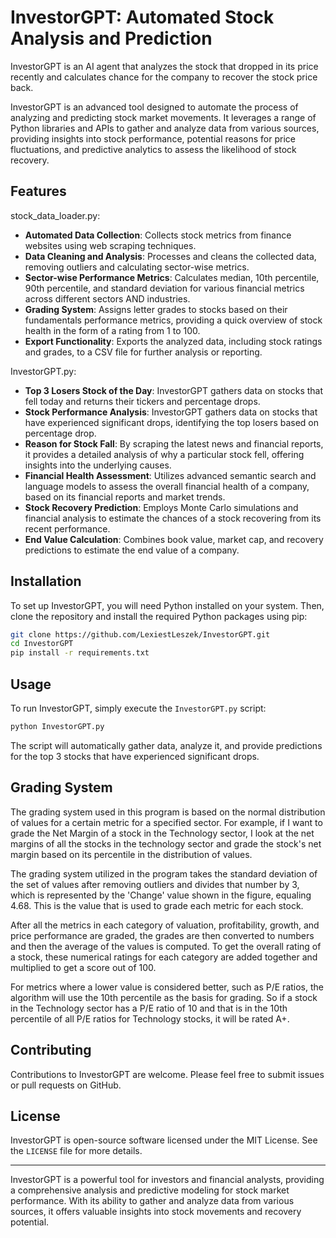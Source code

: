 # InvestorGPT: Automated Stock Analysis and Prediction

InvestorGPT is an AI agent that analyzes the stock that dropped in its price recently and calculates chance for the company to recover the stock price back.

InvestorGPT is an advanced tool designed to automate the process of analyzing and predicting stock market movements. It leverages a range of Python libraries and APIs to gather and analyze data from various sources, providing insights into stock performance, potential reasons for price fluctuations, and predictive analytics to assess the likelihood of stock recovery.

## Features

stock_data_loader.py:
- **Automated Data Collection**: Collects stock metrics from finance websites using web scraping techniques.
- **Data Cleaning and Analysis**: Processes and cleans the collected data, removing outliers and calculating sector-wise metrics.
- **Sector-wise Performance Metrics**: Calculates median, 10th percentile, 90th percentile, and standard deviation for various financial metrics across different sectors AND industries.
- **Grading System**: Assigns letter grades to stocks based on their fundamentals performance metrics, providing a quick overview of stock health in the form of a rating from 1 to 100.
- **Export Functionality**: Exports the analyzed data, including stock ratings and grades, to a CSV file for further analysis or reporting.

InvestorGPT.py:
- **Top 3 Losers Stock of the Day**: InvestorGPT gathers data on stocks that fell today and returns their tickers and percentage drops.
- **Stock Performance Analysis**: InvestorGPT gathers data on stocks that have experienced significant drops, identifying the top losers based on percentage drop.
- **Reason for Stock Fall**: By scraping the latest news and financial reports, it provides a detailed analysis of why a particular stock fell, offering insights into the underlying causes.
- **Financial Health Assessment**: Utilizes advanced semantic search and language models to assess the overall financial health of a company, based on its financial reports and market trends.
- **Stock Recovery Prediction**: Employs Monte Carlo simulations and financial analysis to estimate the chances of a stock recovering from its recent performance.
- **End Value Calculation**: Combines book value, market cap, and recovery predictions to estimate the end value of a company.

## Installation

To set up InvestorGPT, you will need Python installed on your system. Then, clone the repository and install the required Python packages using pip:

```bash
git clone https://github.com/LexiestLeszek/InvestorGPT.git
cd InvestorGPT
pip install -r requirements.txt
```

## Usage

To run InvestorGPT, simply execute the `InvestorGPT.py` script:

```bash
python InvestorGPT.py
```

The script will automatically gather data, analyze it, and provide predictions for the top 3 stocks that have experienced significant drops.

## Grading System

The grading system used in this program is based on the normal distribution of values for a certain metric for a specified sector. For example, if I want to grade the Net Margin of a stock in the Technology sector, I look at the net margins of all the stocks in the technology sector and grade the stock's net margin based on its percentile in the distribution of values.

The grading system utilized in the program takes the standard deviation of the set of values after removing outliers and divides that number by 3, which is represented by the 'Change' value shown in the figure, equaling 4.68. This is the value that is used to grade each metric for each stock.

After all the metrics in each category of valuation, profitability, growth, and price performance are graded, the grades are then converted to numbers and then the average of the values is computed. To get the overall rating of a stock, these numerical ratings for each category are added together and multiplied to get a score out of 100.

For metrics where a lower value is considered better, such as P/E ratios, the algorithm will use the 10th percentile as the basis for grading. So if a stock in the Technology sector has a P/E ratio of 10 and that is in the 10th percentile of all P/E ratios for Technology stocks, it will be rated A+.

## Contributing

Contributions to InvestorGPT are welcome. Please feel free to submit issues or pull requests on GitHub.

## License

InvestorGPT is open-source software licensed under the MIT License. See the `LICENSE` file for more details.

---

InvestorGPT is a powerful tool for investors and financial analysts, providing a comprehensive analysis and predictive modeling for stock market performance. With its ability to gather and analyze data from various sources, it offers valuable insights into stock movements and recovery potential.
